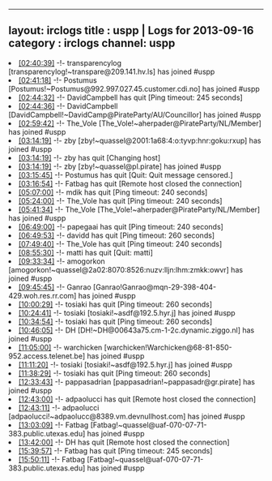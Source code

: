 
---
layout: irclogs
title : uspp | Logs for 2013-09-16
category : irclogs
channel: uspp
---
<li class="logitem"><a href="#02:40:39" name="02:40:39" class="time">[02:40:39]</a> -!- <span class="join">transparencylog</span> [transparencylog!~transpare@209.141.hv.ls] has joined #uspp </li>
<li class="logitem"><a href="#02:41:18" name="02:41:18" class="time">[02:41:18]</a> -!- <span class="join">Postumus</span> [Postumus!~Postumus@992.997.027.45.customer.cdi.no] has joined #uspp </li>
<li class="logitem"><a href="#02:44:32" name="02:44:32" class="time">[02:44:32]</a> -!- <span class="quit">DavidCampbell</span> has quit [Ping timeout: 245 seconds] </li>
<li class="logitem"><a href="#02:44:36" name="02:44:36" class="time">[02:44:36]</a> -!- <span class="join">DavidCampbell</span> [DavidCampbell!~DavidCamp@PirateParty/AU/Councillor] has joined #uspp </li>
<li class="logitem"><a href="#02:59:42" name="02:59:42" class="time">[02:59:42]</a> -!- <span class="join">The_Vole</span> [The_Vole!~aherpader@PirateParty/NL/Member] has joined #uspp </li>
<li class="logitem"><a href="#03:14:19" name="03:14:19" class="time">[03:14:19]</a> -!- <span class="join">zby</span> [zby!~quassel@2001:1a68:4:o:tyvp:hnr:goku:rxup] has joined #uspp </li>
<li class="logitem"><a href="#03:14:19" name="03:14:19" class="time">[03:14:19]</a> -!- <span class="quit">zby</span> has quit [Changing host] </li>
<li class="logitem"><a href="#03:14:19" name="03:14:19" class="time">[03:14:19]</a> -!- <span class="join">zby</span> [zby!~quassel@pl.pirate] has joined #uspp </li>
<li class="logitem"><a href="#03:15:45" name="03:15:45" class="time">[03:15:45]</a> -!- <span class="quit">Postumus</span> has quit [Quit: Quit message censored.] </li>
<li class="logitem"><a href="#03:16:54" name="03:16:54" class="time">[03:16:54]</a> -!- <span class="quit">Fatbag</span> has quit [Remote host closed the connection] </li>
<li class="logitem"><a href="#05:07:00" name="05:07:00" class="time">[05:07:00]</a> -!- <span class="quit">mdik</span> has quit [Ping timeout: 240 seconds] </li>
<li class="logitem"><a href="#05:24:00" name="05:24:00" class="time">[05:24:00]</a> -!- <span class="quit">The_Vole</span> has quit [Ping timeout: 240 seconds] </li>
<li class="logitem"><a href="#05:41:34" name="05:41:34" class="time">[05:41:34]</a> -!- <span class="join">The_Vole</span> [The_Vole!~aherpader@PirateParty/NL/Member] has joined #uspp </li>
<li class="logitem"><a href="#06:49:00" name="06:49:00" class="time">[06:49:00]</a> -!- <span class="quit">papegaai</span> has quit [Ping timeout: 240 seconds] </li>
<li class="logitem"><a href="#06:49:53" name="06:49:53" class="time">[06:49:53]</a> -!- <span class="quit">davidd</span> has quit [Ping timeout: 260 seconds] </li>
<li class="logitem"><a href="#07:49:40" name="07:49:40" class="time">[07:49:40]</a> -!- <span class="quit">The_Vole</span> has quit [Ping timeout: 240 seconds] </li>
<li class="logitem"><a href="#08:55:30" name="08:55:30" class="time">[08:55:30]</a> -!- <span class="quit">matti</span> has quit [Quit: matti] </li>
<li class="logitem"><a href="#09:33:34" name="09:33:34" class="time">[09:33:34]</a> -!- <span class="join">amogorkon</span> [amogorkon!~quassel@2a02:8070:8526:nuzv:lljn:lhm:zmkk:owvr] has joined #uspp </li>
<li class="logitem"><a href="#09:45:45" name="09:45:45" class="time">[09:45:45]</a> -!- <span class="join">Ganrao</span> [Ganrao!Ganrao@mqn-29-398-404-429.woh.res.rr.com] has joined #uspp </li>
<li class="logitem"><a href="#10:00:29" name="10:00:29" class="time">[10:00:29]</a> -!- <span class="quit">tosiaki</span> has quit [Ping timeout: 260 seconds] </li>
<li class="logitem"><a href="#10:24:41" name="10:24:41" class="time">[10:24:41]</a> -!- <span class="join">tosiaki</span> [tosiaki!~asdf@192.5.hyr.j] has joined #uspp </li>
<li class="logitem"><a href="#10:34:54" name="10:34:54" class="time">[10:34:54]</a> -!- <span class="quit">tosiaki</span> has quit [Ping timeout: 260 seconds] </li>
<li class="logitem"><a href="#10:46:05" name="10:46:05" class="time">[10:46:05]</a> -!- <span class="join">DH</span> [DH!~DH@00643a75.cm-1-2c.dynamic.ziggo.nl] has joined #uspp </li>
<li class="logitem"><a href="#11:05:00" name="11:05:00" class="time">[11:05:00]</a> -!- <span class="join">warchicken</span> [warchicken!Warchicken@68-81-850-952.access.telenet.be] has joined #uspp </li>
<li class="logitem"><a href="#11:11:20" name="11:11:20" class="time">[11:11:20]</a> -!- <span class="join">tosiaki</span> [tosiaki!~asdf@192.5.hyr.j] has joined #uspp </li>
<li class="logitem"><a href="#11:38:29" name="11:38:29" class="time">[11:38:29]</a> -!- <span class="quit">tosiaki</span> has quit [Ping timeout: 260 seconds] </li>
<li class="logitem"><a href="#12:33:43" name="12:33:43" class="time">[12:33:43]</a> -!- <span class="join">pappasadrian</span> [pappasadrian!~pappasadr@gr.pirate] has joined #uspp </li>
<li class="logitem"><a href="#12:43:00" name="12:43:00" class="time">[12:43:00]</a> -!- <span class="quit">adpaolucci</span> has quit [Remote host closed the connection] </li>
<li class="logitem"><a href="#12:43:11" name="12:43:11" class="time">[12:43:11]</a> -!- <span class="join">adpaolucci</span> [adpaolucci!~adpaolucc@8389.vm.devnullhost.com] has joined #uspp </li>
<li class="logitem"><a href="#13:03:09" name="13:03:09" class="time">[13:03:09]</a> -!- <span class="join">Fatbag</span> [Fatbag!~quassel@uaf-070-07-71-383.public.utexas.edu] has joined #uspp </li>
<li class="logitem"><a href="#13:42:00" name="13:42:00" class="time">[13:42:00]</a> -!- <span class="quit">DH</span> has quit [Remote host closed the connection] </li>
<li class="logitem"><a href="#15:39:57" name="15:39:57" class="time">[15:39:57]</a> -!- <span class="quit">Fatbag</span> has quit [Ping timeout: 245 seconds] </li>
<li class="logitem"><a href="#15:50:11" name="15:50:11" class="time">[15:50:11]</a> -!- <span class="join">Fatbag</span> [Fatbag!~quassel@uaf-070-07-71-383.public.utexas.edu] has joined #uspp </li>


